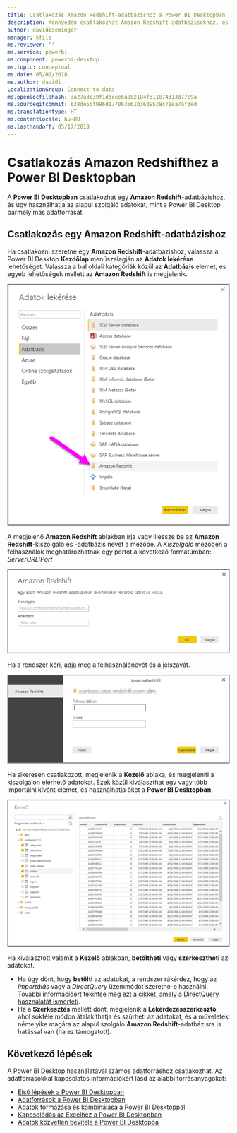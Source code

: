 ```yaml
---
title: Csatlakozás Amazon Redshift-adatbázishoz a Power BI Desktopban
description: Könnyedén csatlakozhat Amazon Redshift-adatbázisokhoz, és használhatja a bennük tárolt adatokat a Power BI Desktopban
author: davidiseminger
manager: kfile
ms.reviewer: ''
ms.service: powerbi
ms.component: powerbi-desktop
ms.topic: conceptual
ms.date: 05/02/2018
ms.author: davidi
LocalizationGroup: Connect to data
ms.openlocfilehash: 3a27a3c39f1ddcee6a882184f511874313d77c9a
ms.sourcegitcommit: 638de55f996d177063561b36d95c8c71ea7af3ed
ms.translationtype: HT
ms.contentlocale: hu-HU
ms.lasthandoff: 05/17/2018
---
```

# <a name="connect-to-amazon-redshift-in-power-bi-desktop"></a>Csatlakozás Amazon Redshifthez a Power BI Desktopban
A **Power BI Desktopban** csatlakozhat egy **Amazon Redshift**-adatbázishoz, és úgy használhatja az alapul szolgáló adatokat, mint a Power BI Desktop bármely más adatforrását.

## <a name="connect-to-an-amazon-redshift-database"></a>Csatlakozás egy Amazon Redshift-adatbázishoz
Ha csatlakozni szeretne egy **Amazon Redshift**-adatbázishoz, válassza a Power BI Desktop **Kezdőlap** menüszalagján az **Adatok lekérése** lehetőséget. Válassza a bal oldali kategóriák közül az **Adatbázis** elemet, és egyéb lehetőségek mellett az **Amazon Redshift** is megjelenik.

![](media/desktop-connect-redshift/connect_redshift_3.png)

A megjelenő **Amazon Redshift** ablakban írja vagy illessze be az **Amazon Redshift**-kiszolgáló és -adatbázis nevét a mezőbe. A *Kiszolgáló* mezőben a felhasználók meghatározhatnak egy portot a következő formátumban: *ServerURL:Port*

![](media/desktop-connect-redshift/connect_redshift_4.png)

Ha a rendszer kéri, adja meg a felhasználónevét és a jelszavát.

![](media/desktop-connect-redshift/connect_redshift_5.png)

Ha sikeresen csatlakozott, megjelenik a **Kezelő** ablaka, és megjeleníti a kiszolgálón elérhető adatokat. Ezek közül kiválaszthat egy vagy több importálni kívánt elemet, és használhatja őket a **Power BI Desktopban**.

![](media/desktop-connect-redshift/connect_redshift_6.png)

Ha kiválasztott valamit a **Kezelő** ablakban, **betöltheti** vagy **szerkesztheti** az adatokat.

* Ha úgy dönt, hogy **betölti** az adatokat, a rendszer rákérdez, hogy az *Importálás* vagy a *DirectQuery* üzemmódot szeretné-e használni. További információért tekintse meg ezt a [cikket, amely a DirectQuery használatát ismerteti](desktop-use-directquery.md).
* Ha a **Szerkesztés** mellett dönt, megjelenik a **Lekérdezésszerkesztő**, ahol sokféle módon átalakíthatja és szűrheti az adatokat, és a műveletek némelyike magára az alapul szolgáló **Amazon Redshift**-adatbázisra is hatással van (ha ez támogatott).

## <a name="next-steps"></a>Következő lépések
A Power BI Desktop használatával számos adatforráshoz csatlakozhat. Az adatforrásokkal kapcsolatos információkért lásd az alábbi forrásanyagokat:

* [Első lépések a Power BI Desktopban](desktop-getting-started.md)
* [Adatforrások a Power BI Desktopban](desktop-data-sources.md)
* [Adatok formázása és kombinálása a Power BI Desktoppal](desktop-shape-and-combine-data.md)
* [Kapcsolódás az Excelhez a Power BI Desktopban](desktop-connect-excel.md)   
* [Adatok közvetlen bevitele a Power BI Desktopba](desktop-enter-data-directly-into-desktop.md)   

